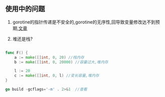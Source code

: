 ## 使用中的问题

1. gorotine的指针传递是不安全的,gorotine的无序性,回导致变量修改达不到预期,[文章](https://www.cnblogs.com/yjf512/archive/2012/06/30/2571247.html#4067585)

2. 堆还是栈?

```go

func F() {
	a := make([]int, 0, 20) //栈内存
	b := make([]int, 0, 20000) //容量过大,堆内存

	l := 20
	c := make([]int, 0, l) //变长容量,堆内存
}

go build -gcflags='-m' . 2>&1  //查看
```